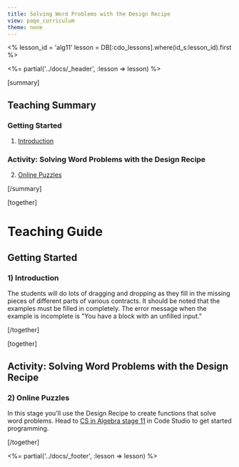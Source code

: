 ```yaml
---
title: Solving Word Problems with the Design Recipe
view: page_curriculum
theme: none
---
```


<%
lesson_id = 'alg11'
lesson = DB[:cdo_lessons].where(id_s:lesson_id).first
%>

<%= partial('../docs/_header', :lesson => lesson) %>

[summary]

## Teaching Summary
### **Getting Started**
 
1) [Introduction](#GetStarted)  

### **Activity: Solving Word Problems with the Design Recipe**  

2) [Online Puzzles](#Activity1)

[/summary]

[together]

# Teaching Guide

## Getting Started

### <a name="GetStarted"></a> 1) Introduction

The students will do lots of dragging and dropping as they fill in the missing pieces of different parts of various contracts.  It should be noted that the examples must be filled in completely.  The error message when the example is incomplete is "You have a block with an unfilled input."

[/together]


[together]

## Activity: Solving Word Problems with the Design Recipe
### <a name="Activity1"></a> 2) Online Puzzles

In this stage you'll use the Design Recipe to create functions that solve word problems. Head to [CS in Algebra stage 11](http://studio.code.org/s/algebra/stage/11/puzzle/1) in Code Studio to get started programming.

[/together]

<%= partial('../docs/_footer', :lesson => lesson) %>